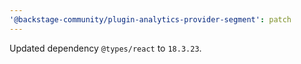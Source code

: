 ```yaml
---
'@backstage-community/plugin-analytics-provider-segment': patch
---
```


Updated dependency `@types/react` to `18.3.23`.
